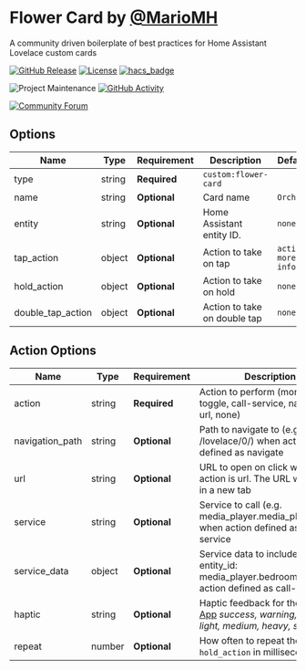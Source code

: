 # Flower Card by [@MarioMH](https://www.github.com/MarioMH8)

A community driven boilerplate of best practices for Home Assistant Lovelace custom cards

[![GitHub Release][releases-shield]][releases]
[![License][license-shield]](LICENSE)
[![hacs_badge](https://img.shields.io/badge/HACS-Custom-orange.svg?style=for-the-badge)](https://github.com/custom-components/hacs)

![Project Maintenance][maintenance-shield]
[![GitHub Activity][commits-shield]][commits]

[![Community Forum][forum-shield]][forum]

## Options

| Name              | Type   | Requirement  | Description                  | Default             |
|-------------------|--------|--------------|------------------------------|---------------------|
| type              | string | **Required** | `custom:flower-card`         |
| name              | string | **Optional** | Card name                    | `Orchid`            |
| entity            | string | **Optional** | Home Assistant entity ID.    | `none`              |
| tap_action        | object | **Optional** | Action to take on tap        | `action: more-info` |
| hold_action       | object | **Optional** | Action to take on hold       | `none`              |
| double_tap_action | object | **Optional** | Action to take on double tap | `none`              |

## Action Options

| Name            | Type   | Requirement  | Description                                                                                                                            | Default     |
|-----------------|--------|--------------|----------------------------------------------------------------------------------------------------------------------------------------|-------------|
| action          | string | **Required** | Action to perform (more-info, toggle, call-service, navigate url, none)                                                                | `more-info` |
| navigation_path | string | **Optional** | Path to navigate to (e.g. /lovelace/0/) when action defined as navigate                                                                | `none`      |
| url             | string | **Optional** | URL to open on click when action is url. The URL will open in a new tab                                                                | `none`      |
| service         | string | **Optional** | Service to call (e.g. media_player.media_play_pause) when action defined as call-service                                               | `none`      |
| service_data    | object | **Optional** | Service data to include (e.g. entity_id: media_player.bedroom) when action defined as call-service                                     | `none`      |
| haptic          | string | **Optional** | Haptic feedback for the [Beta IOS App](http://home-assistant.io/ios/beta) _success, warning, failure, light, medium, heavy, selection_ | `none`      |
| repeat          | number | **Optional** | How often to repeat the `hold_action` in milliseconds.                                                                                 | `non`       |

[commits-shield]: https://img.shields.io/github/commit-activity/y/MarioMH8/lovelace-flower-card.svg?style=for-the-badge
[commits]: https://github.com/MarioMH8/lovelace-flower-card/commits/master
[forum-shield]: https://img.shields.io/badge/community-forum-brightgreen.svg?style=for-the-badge
[forum]: https://community.home-assistant.io/c/projects/frontend
[license-shield]: https://img.shields.io/github/license/MarioMH8/lovelace-flower-card.svg?style=for-the-badge
[maintenance-shield]: https://img.shields.io/maintenance/yes/2023.svg?style=for-the-badge
[releases-shield]: https://img.shields.io/github/release/MarioMH8/lovelace-flower-card.svg?style=for-the-badge
[releases]: https://github.com/MarioMH8/lovelace-flower-card/releases
